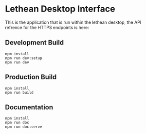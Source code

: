# Lethean Desktop Interface

This is the application that is run within the lethean desktop, the API refrence for the HTTPS endpoints is here:

## Development Build

```shell
npm install
npm run dev:setup
npm run dev
```

## Production Build

```shell
npm install
npm run build
```

## Documentation

```shell
npm install
npm run doc
npm run doc:serve
```
